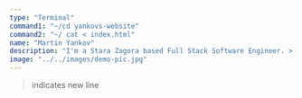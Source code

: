 ```yaml
---
type: "Terminal"
command1: "~/cd yankovs-website"
command2: "~/ cat < index.html"
name: "Martin Yankov"
description: "I'm a Stara Zagora based Full Stack Software Engineer. > I love coding, learning, cooking and winter sports. > I also like building stuff."
image: "../../images/demo-pic.jpg"
---
```


> indicates new line 